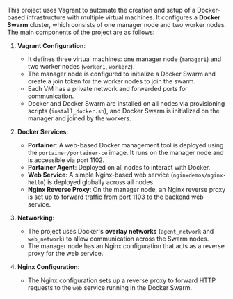 This project uses Vagrant to automate the creation and setup of a Docker-based infrastructure with multiple virtual machines. It configures a **Docker Swarm** cluster, which consists of one manager node and two worker nodes. The main components of the project are as follows:

1. **Vagrant Configuration**:
   - It defines three virtual machines: one manager node (`manager1`) and two worker nodes (`worker1`, `worker2`).
   - The manager node is configured to initialize a Docker Swarm and create a join token for the worker nodes to join the swarm.
   - Each VM has a private network and forwarded ports for communication.
   - Docker and Docker Swarm are installed on all nodes via provisioning scripts (`install_docker.sh`), and Docker Swarm is initialized on the manager and joined by the workers.

2. **Docker Services**:
   - **Portainer**: A web-based Docker management tool is deployed using the `portainer/portainer-ce` image. It runs on the manager node and is accessible via port 1102.
   - **Portainer Agent**: Deployed on all nodes to interact with Docker.
   - **Web Service**: A simple Nginx-based web service (`nginxdemos/nginx-hello`) is deployed globally across all nodes.
   - **Nginx Reverse Proxy**: On the manager node, an Nginx reverse proxy is set up to forward traffic from port 1103 to the backend web service.

3. **Networking**:
   - The project uses Docker's **overlay networks** (`agent_network` and `web_network`) to allow communication across the Swarm nodes.
   - The manager node has an Nginx configuration that acts as a reverse proxy for the web service.

4. **Nginx Configuration**:
   - The Nginx configuration sets up a reverse proxy to forward HTTP requests to the `web` service running in the Docker Swarm.
